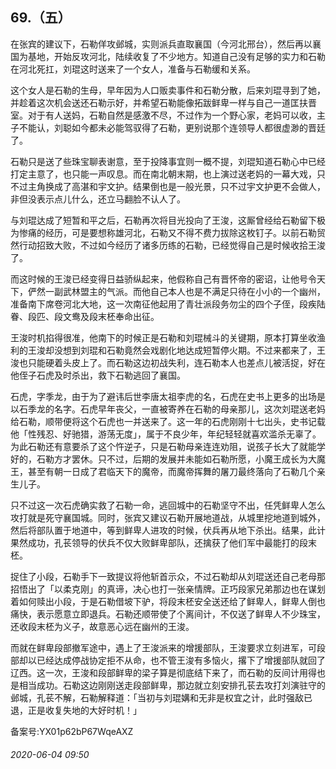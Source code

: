 ## 69.（五）
在张宾的建议下，石勒佯攻邺城，实则派兵直取襄国（今河北邢台），然后再以襄国为基地，开始反攻河北，陆续收复了不少地方。知道自己没有足够的实力和石勒在河北死扛，刘琨这时送来了一个女人，准备与石勒缓和关系。



这个女人是石勒的生母，早年因为人口贩卖事件和石勒分散，后来刘琨寻到了她，并趁着这次机会送还石勒示好，并希望石勒能像拓跋鲜卑一样与自己一道匡扶晋室。对于有人送妈，石勒自然是感激不尽，不过作为一个野心家，老妈可以收，主子不能认，刘聪如今都未必能驾驭得了石勒，更别说那个连领导人都很虚渺的晋廷了。



石勒只是送了些珠宝聊表谢意，至于投降事宜则一概不提，刘琨知道石勒心中已经打定主意了，也只能一声叹息。而在南北朝末期，也上演过送老妈的一幕大戏，只不过主角换成了高湛和宇文护。结果倒也是一般光景，只不过宇文护更不会做人，非但没表示点儿什么，还立马翻脸不认人了。



与刘琨达成了短暂和平之后，石勒再次将目光投向了王浚，这厮曾经给石勒留下极为惨痛的经历，可是要想称雄河北，石勒又不得不费力拔除这枚钉子。以前石勒贸然行动招致大败，不过如今经历了诸多历练的石勒，已经觉得自己是时候收拾王浚了。



而这时候的王浚已经变得日益骄纵起来，他假称自己有晋怀帝的密诏，让他号令天下，俨然一副武林盟主的气派。而他自己本人也是不满足只待在小小的一个幽州，准备南下席卷河北大地，这一次南征他起用了青壮派段务勿尘的四个子侄，段疾陆眷、段匹、段文鸯及段末柸奉命出征。



王浚时机掐得很准，他南下的时候正是石勒和刘琨械斗的关键期，原本打算坐收渔利的王浚却没想到刘琨和石勒竟然会戏剧化地达成短暂停火期。不过来都来了，王浚也只能硬着头皮上了。而石勒这边初战失利，连石勒本人也差点儿被活捉，好在他侄子石虎及时杀出，救下石勒逃回了襄国。



石虎，字季龙，由于为了避讳后世李唐太祖李虎的名，石虎在史书上更多的出场是以石季龙的名字。石虎早年丧父，一直被寄养在石勒的母亲那儿，这次刘琨送老妈给石勒，顺带便将这个石虎也一并送来了。这一年的石虎刚刚十七出头，史书记载他「性残忍、好驰猎，游荡无度」，属于不良少年，年纪轻轻就喜欢滥杀无辜了。为此石勒还有意要杀了这个忤逆子，只是石勒母亲连连劝阻，说孩子长大了就能学好的，石勒方才罢休。只不过，后期的发展并未能如石勒所愿，小魔王成长为大魔王，甚至有朝一日成了君临天下的魔帝，而魔帝挥舞的屠刀最终落向了石勒几个亲生儿子。



只不过这一次石虎确实救了石勒一命，逃回城中的石勒坚守不出，任凭鲜卑人怎么攻打就是死守襄国城。同时，张宾又建议石勒开展地道战，从城里挖地道到城外，然后将部队置于地道中，等到鲜卑人进攻的时候，伏兵再从地下杀出。结果，此计果然成功，孔苌领导的伏兵不仅大败鲜卑部队，还擒获了他们军中最能打的段末柸。



捉住了小段，石勒手下一致提议将他斩首示众，不过石勒却从刘琨送还自己老母那招悟出了「以柔克刚」的真谛，决心也打一张亲情牌。正巧段家兄弟那边也在谋划着如何赎出小段，于是石勒借坡下驴，将段末柸安全送还给了鲜卑人，鲜卑人倒也痛快，表示愿意立即退兵。石勒还顺带使了个离间计，不仅送了鲜卑人不少珠宝，还收段末柸为义子，故意恶心远在幽州的王浚。



而就在鲜卑段部撤军途中，遇上了王浚派来的增援部队，王浚要求立刻进军，可段部却以已经达成停战协定拒不从命，也不管王浚有多恼火，撂下了增援部队就回了辽西。这一次，王浚和段部鲜卑的梁子算是彻底结下来了，而石勒的反间计用得也是相当成功。石勒这边刚刚送走段部鲜卑，那边就立刻安排孔苌去攻打刘演驻守的邺城，孔苌不解，石勒解释道：「当初与刘琨媾和无非是权宜之计，此时强敌已退，正是收复失地的大好时机！」



备案号:YX01p62bP67WqeAXZ


###### 2020-06-04 09:50
